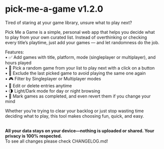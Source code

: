 # pick-me-a-game v1.2.0

Tired of staring at your game library, unsure what to play next?

Pick Me a Game is a simple, personal web app that helps you decide what to play from your own curated list. Instead of overthinking or checking every title’s playtime, just add your games — and let randomness do the job.

Features: <br>
•	✅ Add games with title, platform, mode (singleplayer or multiplayer), and hours played <br>
•	🎲 Pick a random game from your list to play next with a click on a button <br>
•	🔁 Exclude the last picked game to avoid playing the same one again <br>
•	🎮 Filter by Singleplayer or Multiplayer modes <br>
•	📝 Edit or delete entries anytime <br>
•	🌗 Light/Dark mode for day or night browsing <br>
•	🏁 Mark games as completed, and even revert them if you change your mind <br>

Whether you’re trying to clear your backlog or just stop wasting time deciding what to play, this tool makes choosing fun, quick, and easy.

<br>
<b>All your data stays on your device—nothing is uploaded or shared. Your privacy is 100% respected.</b>

<br>
To see all changes please check CHANGELOG.md!